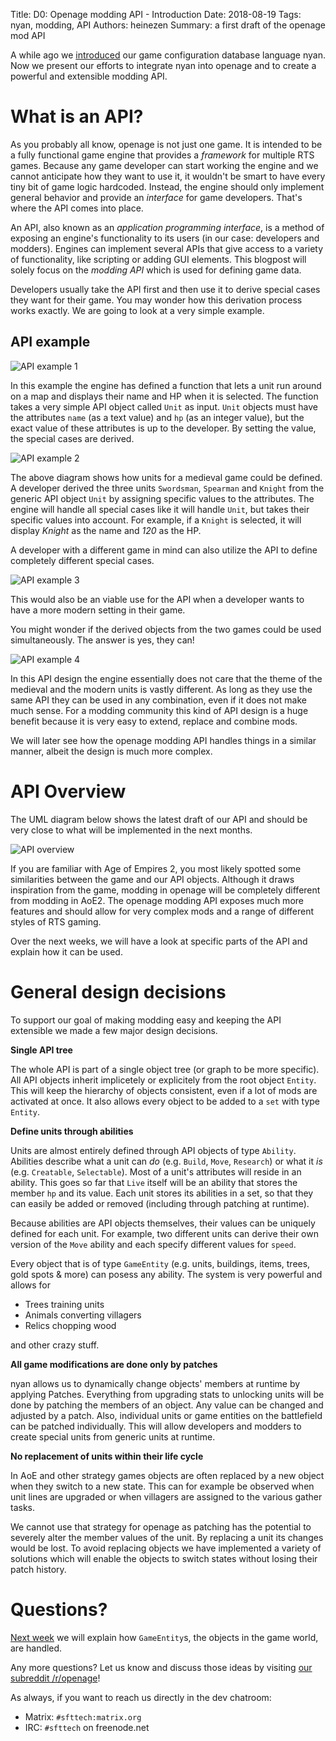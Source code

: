 Title: D0: Openage modding API - Introduction
Date: 2018-08-19
Tags: nyan, modding, API
Authors: heinezen
Summary: a first draft of the openage mod API

A while ago we [introduced](https://blog.openage.sft.mx/t0-nyan-api-integration.html) our game configuration database language nyan. Now we present our efforts to integrate nyan into openage and to create a powerful and extensible modding API.

# What is an API?

As you probably all know, openage is not just one game. It is intended to be a fully functional game engine that provides a *framework* for multiple RTS games. Because any game developer can start working the engine and we cannot anticipate how they want to use it, it wouldn't be smart to have every tiny bit of game logic hardcoded. Instead, the engine should only implement general behavior and provide an *interface* for game developers. That's where the API comes into place.

An API, also known as an *application programming interface*, is a method of exposing an engine's functionality to its users (in our case: developers and modders). Engines can implement several APIs that give access to a variety of functionality, like scripting or adding GUI elements. This blogpost will solely focus on the *modding API* which is used for defining game data.

Developers usually take the API first and then use it to derive special cases they want for their game. You may wonder how this derivation process works exactly. We are going to look at a very simple example.

## API example

![API example 1](../images/D0001-API-example-1.png)

In this example the engine has defined a function that lets a unit run around on a map and displays their name and HP when it is selected. The function takes a very simple API object called `Unit` as input. `Unit` objects must have the attributes `name` (as a text value) and `hp` (as an integer value), but the exact value of these attributes is up to the developer. By setting the value, the special cases are derived.

![API example 2](../images/D0001-API-example-2.png)

The above diagram shows how units for a medieval game could be defined. A developer derived the three units `Swordsman`, `Spearman` and `Knight` from the generic API object `Unit` by assigning specific values to the attributes. The engine will handle all special cases like it will handle `Unit`, but takes their specific values into account. For example, if a `Knight` is selected, it will display *Knight* as the name and *120* as the HP.

A developer with a different game in mind can also utilize the API to define completely different special cases.

![API example 3](../images/D0001-API-example-3.png)

This would also be an viable use for the API when a developer wants to have a more modern setting in their game.

You might wonder if the derived objects from the two games could be used simultaneously. The answer is yes, they can!

![API example 4](../images/D0001-API-example-4.png)

In this API design the engine essentially does not care that the theme of the medieval and the modern units is vastly different. As long as they use the same API they can be used in any combination, even if it does not make much sense. For a modding community this kind of API design is a huge benefit because it is very easy to extend, replace and combine mods.

We will later see how the openage modding API handles things in a similar manner, albeit the design is much more complex.

# API Overview

The UML diagram below shows the latest draft of our API and should be very close to what will be implemented in the next months.

![API overview](../images/D0001-API-overview.png)

If you are familiar with Age of Empires 2, you most likely spotted some similarities between the game and our API objects. Although it draws inspiration from the game, modding in openage will be completely different from modding in AoE2. The openage modding API exposes much more features and should allow for very complex mods and a range of different styles of RTS gaming.

Over the next weeks, we will have a look at specific parts of the API and explain how it can be used.

# General design decisions

To support our goal of making modding easy and keeping the API extensible we made a few major design decisions.

**Single API tree**

The whole API is part of a single object tree (or graph to be more specific). All API objects inherit implicetely or explicitely from the root object `Entity`. This will keep the hierarchy of objects consistent, even if a lot of mods are activated at once. It also allows every object to be added to a `set` with type `Entity`.

**Define units through abilities**

Units are almost entirely defined through API objects of type `Ability`. Abilities describe what a unit can *do* (e.g. `Build`, `Move`, `Research`) or what it *is* (e.g. `Creatable`, `Selectable`). Most of a unit's attributes will reside in an ability. This goes so far that `Live` itself will be an ability that stores the member `hp` and its value. Each unit stores its abilities in a set, so that they can easily be added or removed (including through patching at runtime).

Because abilities are API objects themselves, their values can be uniquely defined for each unit. For example, two different units can derive their own version of the `Move` ability and each specify different values for `speed`.

Every object that is of type `GameEntity` (e.g. units, buildings, items, trees, gold spots & more) can posess any ability. The system is very powerful and allows for

* Trees training units
* Animals converting villagers
* Relics chopping wood

and other crazy stuff.

**All game modifications are done only by patches**

nyan allows us to dynamically change objects' members at runtime by applying Patches. Everything from upgrading stats to unlocking units will be done by patching the members of an object. Any value can be changed and adjusted by a patch. Also, individual units or game entities on the battlefield can be patched individually. This will allow developers and modders to create special units from generic units at runtime.

**No replacement of units within their life cycle**

In AoE and other strategy games objects are often replaced by a new object when they switch to a new state. This can for example be observed when unit lines are upgraded or when villagers are assigned to the various gather tasks.

We cannot use that strategy for openage as patching has the potential to severely alter the member values of the unit. By replacing a unit its changes would be lost. To avoid replacing objects we have implemented a variety of solutions which will enable the objects to switch states without losing their patch history.

# Questions?

[Next week]({filename}/blog/D0001-openage_mod_api_game_entity.md) we will explain how `GameEntity`s, the objects in the game world, are handled.

Any more questions? Let us know and discuss those ideas by visiting [our subreddit /r/openage](https://reddit.com/r/openage)!

As always, if you want to reach us directly in the dev chatroom:

* Matrix: `#sfttech:matrix.org`
* IRC: `#sfttech` on freenode.net
